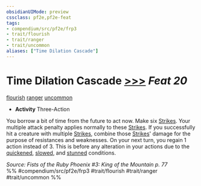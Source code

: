 ```yaml
---
obsidianUIMode: preview
cssclass: pf2e,pf2e-feat
tags:
- compendium/src/pf2e/frp3
- trait/flourish
- trait/ranger
- trait/uncommon
aliases: ["Time Dilation Cascade"]
---
```

# Time Dilation Cascade  [>>>](chapter-9-playing-the-game.md#Actions "Three-Action") *Feat 20*  
[flourish](flourish.md "Flourish Combat Trait")  [ranger](Reference/Rules/Traits/ranger.md "Ranger Class Trait")  [uncommon](uncommon.md "Uncommon Rarity Trait")  

- **Activity** Three-Action

You borrow a bit of time from the future to act now. Make six [Strikes](strike.md). Your multiple attack penalty applies normally to these [Strikes](strike.md). If you successfully hit a creature with multiple [Strikes](strike.md), combine those [Strikes](strike.md)' damage for the purpose of resistances and weaknesses. On your next turn, you regain 1 action instead of 3. This is before any alteration in your actions due to the [quickened](conditions.md#Quickened), [slowed](conditions.md#Slowed), and [stunned](conditions.md#Stunned) conditions.

*Source: Fists of the Ruby Phoenix #3: King of the Mountain p. 77*  
%% #compendium/src/pf2e/frp3 #trait/flourish #trait/ranger #trait/uncommon %%